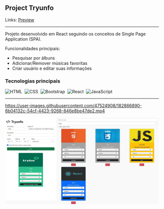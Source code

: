## Project Tryunfo

Links: <a href="https://guyddogl.github.io/trybe-project-tryunfo/">Preview</a>
<hr/>

Projeto desenvolvido em React seguindo os conceitos de Single Page Application (SPA).

Funcionalidades principais:
- Pesquisar por álbuns
- Adicionar/Remover músicas favoritas
- Criar usuário e editar suas informações

### Tecnologias principais
![HTML](https://img.shields.io/badge/-HTML-1b374b?style=for-the-badge&logo=HTML5)&nbsp;
![CSS](https://img.shields.io/badge/-CSS-1b374b?style=for-the-badge&logo=CSS3&logoColor=1572B6)&nbsp;
![Bootstrap](https://img.shields.io/badge/-Bootstrap-1b374b?style=for-the-badge&logo=Bootstrap)&nbsp;
![React](https://img.shields.io/badge/-React-1b374b?style=for-the-badge&logo=React)&nbsp;
![JavaScript](https://img.shields.io/badge/-JavaScript-1b374b?style=for-the-badge&logo=javascript)&nbsp;
<hr/>

https://user-images.githubusercontent.com/47524908/182866890-6b04132c-54cf-4423-9268-846e8be47de2.mp4

<img src="https://github.com/guyddogl/trybe-project-tryunfo/blob/main/public/tryunfo-preview.jpg" alt="Imagem Preview" />

